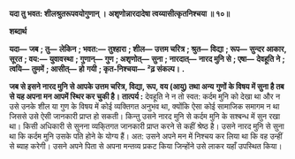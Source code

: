 **यदा तु भवत: शीलश्रुतरूपवयोगुणान् ।** **अशृणोन्नारदादेषा त्वय्यासीत्कृतनिश्चया ॥ १०॥** 

**शब्दार्थ** 

**यदा—** **जब** **; तु—** **लेकिन** **; भवत:—** **तुश्हारा** **; शील—** **उत्तम चरित्र** **; श्रुत—** **विद्या** **; रूप—** **सुन्दर आकार, सूरत** **; वय:—** **युवावस्था** **; गुणान्—** **गुण** **; अशृणोत्—** **सुना** **; नारदात्—** **नारद मुनि से** **; एषा—** **देवहूति ने** **; त्वयि—** **तुममें** **; आसीत्—** **हो** **गयी** **; कृत-निश्चया—** **²ढ़ संकल्प।** **.** 

**जब से इसने नारद मुनि से आपके उत्तम चरित्र, विद्या, रूप, वय (आयु) तथा अन्य** **गुणों के विषय में सुना है तब से यह अपना मन आपमें स्थिर कर चुकी है।** **तात्पर्य :** देवहूति ने न तो स्वत: कर्दम मुनि को देखा था और न उसे उनके शील या गुण के विषय में कोई व्यक्तिगत अनुभव था, क्योंकि ऐसा कोई सामाजिक समागम न था जिससे उसे ऐसी जानकारी प्राप्त हो सकती। किन्तु उसने नारद मुनि से कर्दम मुनि के सश्बन्ध में सुन रखा था। किसी अधिकारी से सुनना व्यकि्तगत जानकारी प्राप्त करने से कहीं श्रेष्ठ है। उसने नारद मुनि से सुना था कि कर्दम मुनि उसके पति होने के योग्य हैं। अत: उसने अपने मन में निश्चय कर लिया था कि वह उन्हीं से ब्याह करेगी। उसने अपने पिता से अपना मन्तव्य प्रकट किया जिन्होंने उसे लाकर यहाँ उपस्थित किया।  